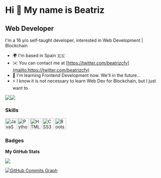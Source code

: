 Hi 👋 My name is Beatriz
========================

Web Developer
-------------

I'm a 16 y/o self-taught developer, interested in Web Development | Blockchain

*   🌍  I'm based in Spain 🇪🇸
*   ✉️  You can contact me at [https://twitter.com/beatrizcfv](mailto:https://twitter.com/beatrizcfv)
*   🧠  I'm learning Frontend Development now. We'll in the future...
*   ⚡  I know it is not necessary to learn Web Dev for Blockchain, but I just want to
   
<a href="https://www.twitter.com/beatrizcfv" target="_blank" rel="noreferrer"><img
                  src="https://img.shields.io/twitter/follow/beatrizcfv?logo=twitter&style=for-the-badge&color=6366f1&labelColor=1c1917"
                /></a><a href="https://www.github.com/beatrizcfv0" target="_blank" rel="noreferrer"><img
                  src="https://img.shields.io/github/followers/beatrizcfv0?logo=github&style=for-the-badge&color=6366f1&labelColor=1c1917" /></a>

### Skills 
<p align="left">
<a href="https://developer.mozilla.org/en-US/docs/Web/JavaScript" target="_blank" rel="noreferrer"><img src="https://raw.githubusercontent.com/danielcranney/readme-generator/main/public/icons/skills/javascript-colored.svg" width="36" height="36" alt="JavaScript" /></a>
<a href="https://www.python.org/" target="_blank" rel="noreferrer"><img src="https://raw.githubusercontent.com/danielcranney/readme-generator/main/public/icons/skills/python-colored.svg" width="36" height="36" alt="Python" /></a>
<a href="https://developer.mozilla.org/en-US/docs/Glossary/HTML5" target="_blank" rel="noreferrer"><img src="https://raw.githubusercontent.com/danielcranney/readme-generator/main/public/icons/skills/html5-colored.svg" width="36" height="36" alt="HTML5" /></a>
<a href="https://www.w3.org/TR/CSS/#css" target="_blank" rel="noreferrer"><img src="https://raw.githubusercontent.com/danielcranney/readme-generator/main/public/icons/skills/css3-colored.svg" width="36" height="36" alt="CSS3" /></a>
<a href="https://getbootstrap.com/" target="_blank" rel="noreferrer"><img src="https://raw.githubusercontent.com/danielcranney/readme-generator/main/public/icons/skills/bootstrap-colored.svg" width="36" height="36" alt="Bootstrap" /></a>
</p>
                   

### Badges

<b>My GitHub Stats</b>

<a href="http://www.github.com/beatrizcfv0"><img src="https://github-readme-streak-stats.herokuapp.com/?user=beatrizcfv0&stroke=ffffff&background=1c1917&ring=f97316&fire=f97316&currStreakNum=ffffff&currStreakLabel=f97316&sideNums=ffffff&sideLabels=ffffff&dates=ffffff&hide_border=true" /></a>

<a href="http://www.github.com/beatrizcfv0"><img src="https://activity-graph.herokuapp.com/graph?username=beatrizcfv0&bg_color=1c1917&color=ffffff&line=6366f1&point=ffffff&area_color=1c1917&area=true&hide_border=true&custom_title=GitHub%20Commits%20Graph" alt="GitHub Commits Graph" /></a>
